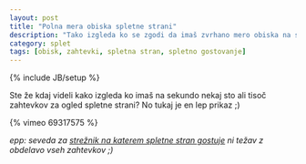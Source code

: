 ```yaml
---
layout: post
title: "Polna mera obiska spletne strani"
description: "Tako izgleda ko se zgodi da imaš zvrhano mero obiska na spletni strani."
category: splet 
tags: [obisk, zahtevki, spletna stran, spletno gostovanje]
---
```

{% include JB/setup %}

Ste že kdaj videli kako izgleda ko imaš na sekundo nekaj sto ali tisoč zahtevkov za ogled spletne strani? No tukaj je en lep prikaz ;)

{% vimeo 69317575 %}

*epp: seveda za [strežnik na katerem spletne stran gostuje][1] ni težav z obdelavo vseh zahtevkov ;)*

[1]:http://www.spletnaabeceda.si
